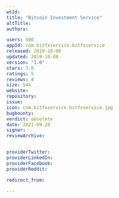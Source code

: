 ```yaml
---
wsId: 
title: "Bitcoin Investment Service"
altTitle: 
authors:

users: 500
appId: com.bitfxservice.bitfxservice
released: 2019-10-08
updated: 2019-10-08
version: "1.0"
stars: 3.0
ratings: 5
reviews: 4
size: 54k
website: 
repository: 
issue: 
icon: com.bitfxservice.bitfxservice.jpg
bugbounty: 
verdict: obsolete
date: 2021-09-28
signer: 
reviewArchive:


providerTwitter: 
providerLinkedIn: 
providerFacebook: 
providerReddit: 

redirect_from:

---
```



